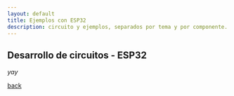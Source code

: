 ```yaml
---
layout: default
title: Ejemplos con ESP32
description: circuito y ejemplos, separados por tema y por componente.
---
```


## Desarrollo de circuitos - ESP32

_yay_

[back](./)

